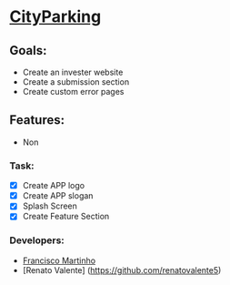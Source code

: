 # [CityParking](https://fj-rato.github.io/AMS_Project.github.io/)

## Goals:
- Create an invester website
- Create a submission section
- Create custom error pages

## Features:
- Non

### Task:
- [X] Create APP logo
- [X] Create APP slogan
- [X] Splash Screen
- [X] Create Feature Section 

### Developers:
- [Francisco Martinho](https://github.com/FJ-RATO)
- [Renato Valente] (https://github.com/renatovalente5)
